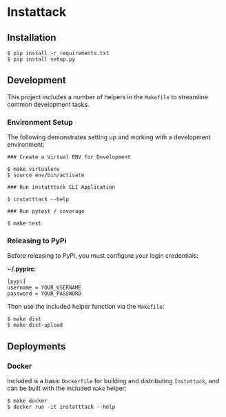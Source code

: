 # Instattack

## Installation

```
$ pip install -r requirements.txt
$ pip install setup.py
```

## Development

This project includes a number of helpers in the `Makefile` to streamline common development tasks.

### Environment Setup

The following demonstrates setting up and working with a development environment:

```
### Create a Virtual ENV for Development

$ make virtualenv
$ source env/bin/activate

### Run instatttack CLI Application

$ instatttack --help

### Run pytest / coverage

$ make test
```

### Releasing to PyPi

Before releasing to PyPi, you must configure your login credentials:

**~/.pypirc**:

```
[pypi]
username = YOUR_USERNAME
password = YOUR_PASSWORD
```

Then use the included helper function via the `Makefile`:

```
$ make dist
$ make dist-upload
```

## Deployments

### Docker

Included is a basic `Dockerfile` for building and distributing `Instattack`,
and can be built with the included `make` helper:

```
$ make docker
$ docker run -it instatttack --help
```
